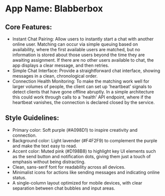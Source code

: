 # **App Name**: Blabberbox

## Core Features:

- Instant Chat Pairing: Allow users to instantly start a chat with another online user.  Matching can occur via simple queuing based on availability, where the first available users are matched, but no information is stored about those users beyond the time they are awaiting assignment. If there are no other users available to chat, the app displays a clear message, and then retries.
- Simple Chat Interface: Provide a straightforward chat interface, showing messages in a clean, chronological order.
- Connection Health Monitoring: To make the matching work well for larger volumes of people, the client can set up 'heartbeat' signals to detect clients that have gone offline abruptly. In a simple architecture this could work through calls to a 'health' API endpoint, where if the heartbeat vanishes, the connection is declared closed by the service.

## Style Guidelines:

- Primary color: Soft purple (#A098D1) to inspire creativity and connection.
- Background color: Light lavender (#F4F2F9) to complement the purple and make the text easy to read.
- Accent color: Muted pink (#D198B8) to highlight key UI elements such as the send button and notification dots, giving them just a touch of emphasis without being distracting. 
- Clean, sans-serif font for readability across all devices.
- Minimalist icons for actions like sending messages and indicating online status.
- A single-column layout optimized for mobile devices, with clear separation between chat bubbles and input areas.